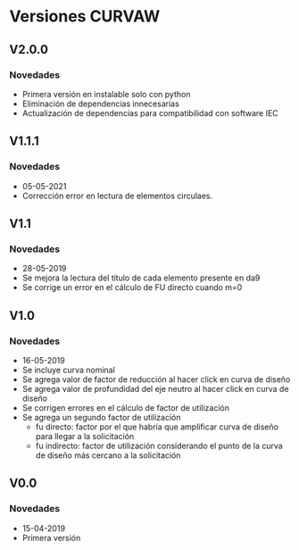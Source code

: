 # Versiones CURVAW

## V2.0.0

### Novedades

- Primera versión en instalable solo con python
- Eliminación de dependencias innecesarias
- Actualización de dependencias para compatibilidad con software IEC

## V1.1.1

### Novedades

- 05-05-2021
- Corrección error en lectura de elementos circulaes.

## V1.1

### Novedades

- 28-05-2019
- Se mejora la lectura del título de cada elemento presente en da9
- Se corrige un error en el cálculo de FU directo cuando m=0

## V1.0

### Novedades

- 16-05-2019
- Se incluye curva nominal
- Se agrega valor de factor de reducción al hacer click en curva de diseño
- Se agrega valor de profundidad del eje neutro al hacer click en curva de diseño
- Se corrigen errores en el cálculo de factor de utilización
- Se agrega un segundo factor de utilización
    - fu directo: factor por el que habría que amplificar curva de diseño para llegar a la solicitación
    - fu indirecto: factor de utilización considerando el punto de la curva de diseño más cercano a la solicitación

## V0.0

### Novedades

- 15-04-2019
- Primera versión
